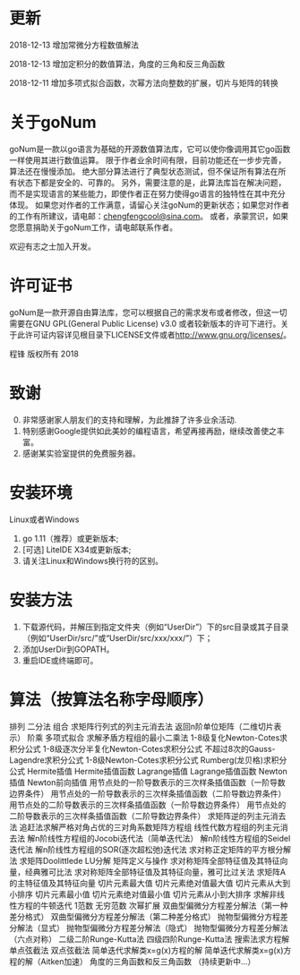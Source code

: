 更新
=====
2018-12-13  增加常微分方程数值解法

2018-12-13  增加定积分的数值算法，角度的三角和反三角函数

2018-12-11  增加多项式拟合函数，次幂方法向整数的扩展，切片与矩阵的转换

关于goNum
=========
goNum是一款以go语言为基础的开源数值算法库，它可以使你像调用其它go函数一样使用其进行数值运算。
限于作者业余时间有限，目前功能还在一步步完善，算法还在慢慢添加。
绝大部分算法进行了典型状态测试，但不保证所有算法在所有状态下都是安全的、可靠的。
另外，需要注意的是，此算法库旨在解决问题，而不是实现语言的某些能力，即使作者正在努力使得go语言的独特性在其中充分体现。
如果您对作者的工作满意，请留心关注goNum的更新状态；如果您对作者的工作有所建议，请电邮：chengfengcool@sina.com。
或者，承蒙赏识，如果您愿意捐助关于goNum工作，请电邮联系作者。

欢迎有志之士加入开发。

许可证书
=======
goNum是一款开源自由算法库，您可以根据自己的需求发布或者修改，但这一切需要在GNU GPL(General Public License) v3.0
或者较新版本的许可下进行。关于此许可证内容详见根目录下LICENSE文件或者<http://www.gnu.org/licenses/>。

程锋 版权所有 2018

致谢
=====
00. 非常感谢家人朋友们的支持和理解，为此推辞了许多业余活动.
01. 特别感谢Google提供如此美妙的编程语言，希望再接再励，继续改善使之丰富。
10. 感谢某实验室提供的免费服务器。

安装环境
=======
Linux或者Windows
1. go 1.11（推荐）或更新版本;
2. [可选] LiteIDE X34或更新版本;
3. 请关注Linux和Windows换行符的区别。

安装方法
=======
1. 下载源代码，并解压到指定文件夹（例如“UserDir”）下的src目录或其子目录（例如“UserDir/src/”或“UserDir/src/xxx/xxx/”）下；
2. 添加UserDir到GOPATH。
3. 重启IDE或终端即可。

算法（按算法名称字母顺序）
======================
排列
二分法
组合
求矩阵行列式的列主元消去法
返回n阶单位矩阵（二维切片表示）
阶乘
多项式拟合
求解矛盾方程组的最小二乘法
1-8级复化Newton-Cotes求积分公式
1-8级逐次分半复化Newton-Cotes求积分公式
不超过8次的Gauss-Lagendre求积分公式
1-8级Newton-Cotes求积分公式
Rumberg(龙贝格)求积分公式
Hermite插值
Hermite插值函数
Lagrange插值
Lagrange插值函数
Newton插值
Newton前向插值
用节点处的一阶导数表示的三次样条插值函数（一阶导数边界条件）
用节点处的一阶导数表示的三次样条插值函数（二阶导数边界条件）
用节点处的二阶导数表示的三次样条插值函数（一阶导数边界条件）
用节点处的二阶导数表示的三次样条插值函数（二阶导数边界条件）
求矩阵逆的列主元消去法
追赶法求解严格对角占优的三对角系数矩阵方程组
线性代数方程组的列主元消去法
解n阶线性方程组的Jocobi迭代法（简单迭代法）
解n阶线性方程组的Seidel迭代法
解n阶线性方程组的SOR(逐次超松弛)迭代法
求对称正定矩阵的平方根分解法
求矩阵Doolittlede LU分解
矩阵定义与操作
求对称矩阵全部特征值及其特征向量，经典雅可比法
求对称矩阵全部特征值及其特征向量，雅可比过关法
求矩阵A的主特征值及其特征向量
切片元素最大值
切片元素绝对值最大值
切片元素从大到小排序
切片元素最小值
切片元素绝对值最小值
切片元素从小到大排序
求解非线性方程的牛顿迭代
1范数
无穷范数
次幂扩展
双曲型偏微分方程差分解法（第一种差分格式）
双曲型偏微分方程差分解法（第二种差分格式）
抛物型偏微分方程差分解法（显式）
抛物型偏微分方程差分解法（隐式）
抛物型偏微分方程差分解法（六点对称）
二级二阶Runge-Kutta法
四级四阶Runge-Kutta法
搜索法求方程解
单点弦截法
双点弦截法
简单迭代求解类x=g(x)方程的解
简单迭代求解类x=g(x)方程的解（Aitken加速）
角度的三角函数和反三角函数
（持续更新中...）



